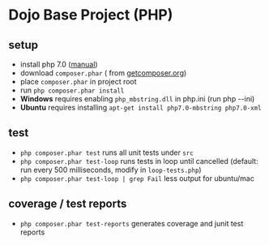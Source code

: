 # Dojo Base Project (PHP)

## setup
* install php 7.0 ([manual](http://php.net/manual/de/install.php))
* download `composer.phar` ( from [getcomposer.org](https://getcomposer.org/download/))
* place `composer.phar` in project root
* run `php composer.phar install`
* **Windows** requires enabling `php_mbstring.dll` in php.ini (run php --ini)
* **Ubuntu** requires installing `apt-get install php7.0-mbstring php7.0-xml`

## test
* `php composer.phar test` runs all unit tests under `src`
* `php composer.phar test-loop` runs tests in loop until cancelled (default: run every 500 milliseconds, modify in `loop-tests.php`)
* `php composer.phar test-loop | grep Fail` less output for ubuntu/mac

## coverage / test reports
* `php composer.phar test-reports` generates coverage and junit test reports